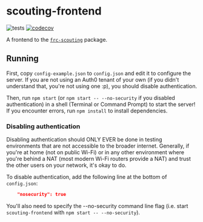 # scouting-frontend
![tests](https://github.com/TheAnnalyst/scouting-frontend/workflows/tests/badge.svg) [![codecov](https://codecov.io/gh/TheAnnalyst/scouting-frontend/branch/main/graph/badge.svg?token=TU8MI3O8GU)](https://codecov.io/gh/TheAnnalyst/scouting-frontend)

A frontend to the [`frc-scouting`](https://github.com/TheAnnalyst/frc-scouting) package.

## Running
First, copy `config-example.json` to `config.json` and edit it to configure the server.
If you are not using an Auth0 tenant of your own (if you didn't understand that, you're not using one :p), you should disable authentication.

Then, run `npm start` (or `npm start -- --no-security` if you disabled authentication) in a shell (Terminal or Command Prompt) to start the server!
If you encounter errors, run `npm install` to install dependencies.


### Disabling authentication
Disabling authentication should ONLY EVER be done in testing environments that are not accessible to the broader internet.
Generally, if you're at home (not on public Wi-Fi) or in any other environment where you're behind a NAT (most modern Wi-Fi routers provide a NAT) and trust the other users on your network, it's okay to do.

To disable authentication, add the following line at the bottom of `config.json`:
```json
    "nosecurity": true
```

You'll also need to specify the --no-security command line flag (i.e. start `scouting-frontend` with `npm start -- --no-security`).


